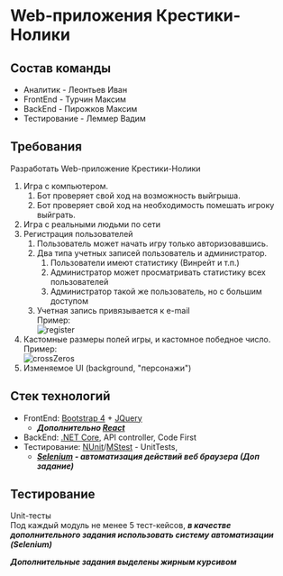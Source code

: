 # Web-приложения Крестики-Нолики

## Состав команды
+ Аналитик - Леонтьев Иван
+ FrontEnd - Турчин Максим
+ BackEnd - Пирожков Максим
+ Тестирование - Леммер Вадим

## Требования
  Разработать Web-приложение Крестики-Нолики
  1. Игра с компьютером.
      1.  Бот проверяет свой ход на возможность выйгрыша.
      2.  Бот проверяет свой ход на необходимость помешать игроку выйграть.
  2. Игра с реальными людьми по сети
  3. Регистрация пользователей
      1.  Пользователь может начать игру только авторизовавшись.
      2.  Два типа учетных записей пользователь и администратор.
          1. Пользователи имеют статистику (Винрейт и т.п.)
          2. Администратор может просматривать статистику всех пользователей
          3. Администратор такой же пользователь, но с большим доступом
       3.  Учетная запись привязывается к e-mail
  <br/>Пример:<br/>
  ![register](https://w3hubs.com/wp-content/uploads/2018/09/Login-and-Registration-Form-In-Bootstrap-4-1024x495.jpg)
  4.  Кастомные размеры полей игры, и кастомное победное число.
  <br/>Пример:<br/>
  ![crossZeros](https://monateka.com/images/112180.jpg)
  5.  Изменяемое UI (background, "персонажи")
  
## Стек технологий
  + FrontEnd: [Bootstrap 4](https://bootstrap-4.ru/) + [JQuery](https://jquery.com/) 
    + ***Дополнительно [React](https://reactjs.org/)***
  + BackEnd: [.NET Core](https://docs.microsoft.com/ru-ru/dotnet/core/), API controller, Code First
  + Тестирование: [NUnit](https://nunit.org/)/[MStest](https://docs.microsoft.com/ru-ru/dotnet/core/testing/unit-testing-with-mstest) - UnitTests, 
    + ***[Selenium](https://www.seleniumhq.org) - автоматизация действий веб браузера (Доп задание)***
  
## Тестирование
   Unit-тесты </br>
   Под каждый модуль не менее 5 тест-кейсов, ***в качестве дополнительного задания использовать систему автоматизации (Selenium)***


***Дополнительные задания выделены жирным курсивом***

